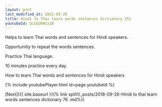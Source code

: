 ```yaml
---
layout: post
last_modified_at: 2021-03-29
title: Hindi to Thai learn words sentences dictionary 251 
youtubeId: QiCQJRWIx28
---
```

 
 
Helps to learn Thai words and sentences for Hindi speakers.

Opportunitiy to repeat the words sentences. 

Practice Thai language. 
 
10 minutes practice every day. 
 
How to learn Thai words and sentences for Hindi speakers 
 
{% include youtubePlayer.html id=page.youtubeId %}
 
 
[Next]({{ site.baseurl }}{% link  split1/_posts/2018-09-26-Hindi to thai learn words sentences dictionary 76 .md%})
 

